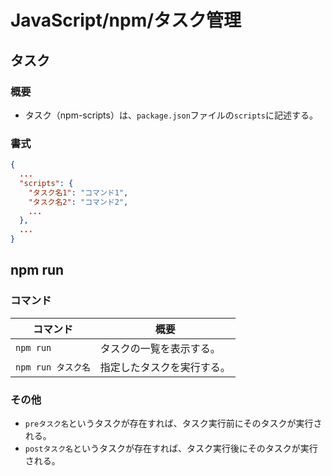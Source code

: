 # JavaScript/npm/タスク管理

## タスク

### 概要

- タスク（npm-scripts）は、`package.json`ファイルの`scripts`に記述する。

### 書式

```json
{
  ...
  "scripts": {
    "タスク名1": "コマンド1",
    "タスク名2": "コマンド2",
    ...
  },
  ...
}
```

## npm run

### コマンド

| コマンド           | 概要                       |
| ------------------ | -------------------------- |
| `npm run`          | タスクの一覧を表示する。   |
| `npm run タスク名` | 指定したタスクを実行する。 |

### その他

- `preタスク名`というタスクが存在すれば、タスク実行前にそのタスクが実行される。
- `postタスク名`というタスクが存在すれば、タスク実行後にそのタスクが実行される。
